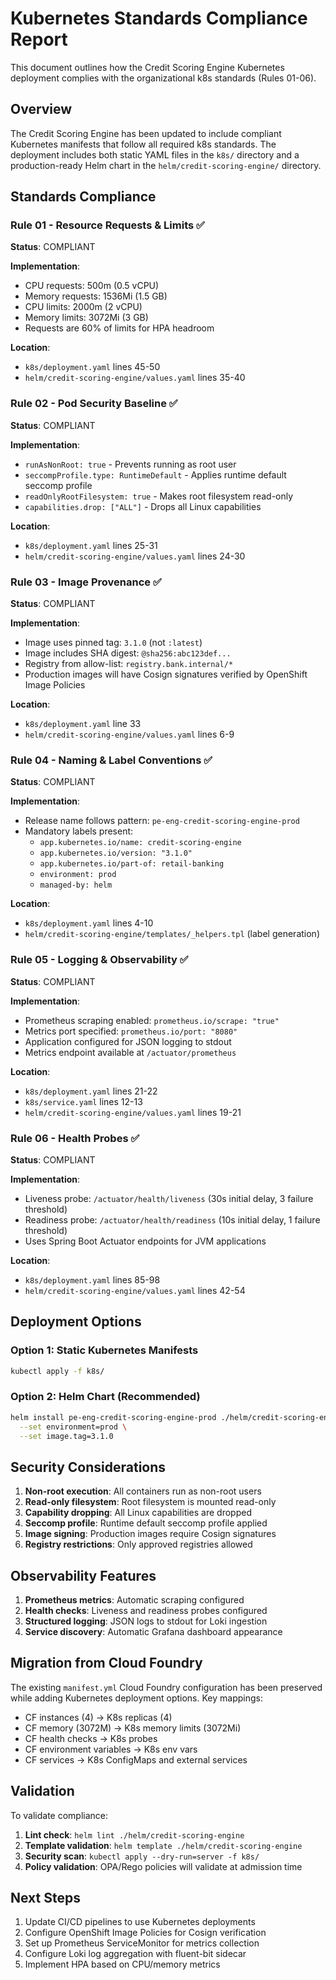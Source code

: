 # Kubernetes Standards Compliance Report

This document outlines how the Credit Scoring Engine Kubernetes deployment complies with the organizational k8s standards (Rules 01-06).

## Overview

The Credit Scoring Engine has been updated to include compliant Kubernetes manifests that follow all required k8s standards. The deployment includes both static YAML files in the `k8s/` directory and a production-ready Helm chart in the `helm/credit-scoring-engine/` directory.

## Standards Compliance

### Rule 01 - Resource Requests & Limits ✅

**Status**: COMPLIANT

**Implementation**:
- CPU requests: 500m (0.5 vCPU)
- Memory requests: 1536Mi (1.5 GB)
- CPU limits: 2000m (2 vCPU)
- Memory limits: 3072Mi (3 GB)
- Requests are 60% of limits for HPA headroom

**Location**: 
- `k8s/deployment.yaml` lines 45-50
- `helm/credit-scoring-engine/values.yaml` lines 35-40

### Rule 02 - Pod Security Baseline ✅

**Status**: COMPLIANT

**Implementation**:
- `runAsNonRoot: true` - Prevents running as root user
- `seccompProfile.type: RuntimeDefault` - Applies runtime default seccomp profile
- `readOnlyRootFilesystem: true` - Makes root filesystem read-only
- `capabilities.drop: ["ALL"]` - Drops all Linux capabilities

**Location**:
- `k8s/deployment.yaml` lines 25-31
- `helm/credit-scoring-engine/values.yaml` lines 24-30

### Rule 03 - Image Provenance ✅

**Status**: COMPLIANT

**Implementation**:
- Image uses pinned tag: `3.1.0` (not `:latest`)
- Image includes SHA digest: `@sha256:abc123def...`
- Registry from allow-list: `registry.bank.internal/*`
- Production images will have Cosign signatures verified by OpenShift Image Policies

**Location**:
- `k8s/deployment.yaml` line 33
- `helm/credit-scoring-engine/values.yaml` lines 6-9

### Rule 04 - Naming & Label Conventions ✅

**Status**: COMPLIANT

**Implementation**:
- Release name follows pattern: `pe-eng-credit-scoring-engine-prod`
- Mandatory labels present:
  - `app.kubernetes.io/name: credit-scoring-engine`
  - `app.kubernetes.io/version: "3.1.0"`
  - `app.kubernetes.io/part-of: retail-banking`
  - `environment: prod`
  - `managed-by: helm`

**Location**:
- `k8s/deployment.yaml` lines 4-10
- `helm/credit-scoring-engine/templates/_helpers.tpl` (label generation)

### Rule 05 - Logging & Observability ✅

**Status**: COMPLIANT

**Implementation**:
- Prometheus scraping enabled: `prometheus.io/scrape: "true"`
- Metrics port specified: `prometheus.io/port: "8080"`
- Application configured for JSON logging to stdout
- Metrics endpoint available at `/actuator/prometheus`

**Location**:
- `k8s/deployment.yaml` lines 21-22
- `k8s/service.yaml` lines 12-13
- `helm/credit-scoring-engine/values.yaml` lines 19-21

### Rule 06 - Health Probes ✅

**Status**: COMPLIANT

**Implementation**:
- Liveness probe: `/actuator/health/liveness` (30s initial delay, 3 failure threshold)
- Readiness probe: `/actuator/health/readiness` (10s initial delay, 1 failure threshold)
- Uses Spring Boot Actuator endpoints for JVM applications

**Location**:
- `k8s/deployment.yaml` lines 85-98
- `helm/credit-scoring-engine/values.yaml` lines 42-54

## Deployment Options

### Option 1: Static Kubernetes Manifests
```bash
kubectl apply -f k8s/
```

### Option 2: Helm Chart (Recommended)
```bash
helm install pe-eng-credit-scoring-engine-prod ./helm/credit-scoring-engine \
  --set environment=prod \
  --set image.tag=3.1.0
```

## Security Considerations

1. **Non-root execution**: All containers run as non-root users
2. **Read-only filesystem**: Root filesystem is mounted read-only
3. **Capability dropping**: All Linux capabilities are dropped
4. **Seccomp profile**: Runtime default seccomp profile applied
5. **Image signing**: Production images require Cosign signatures
6. **Registry restrictions**: Only approved registries allowed

## Observability Features

1. **Prometheus metrics**: Automatic scraping configured
2. **Health checks**: Liveness and readiness probes configured
3. **Structured logging**: JSON logs to stdout for Loki ingestion
4. **Service discovery**: Automatic Grafana dashboard appearance

## Migration from Cloud Foundry

The existing `manifest.yml` Cloud Foundry configuration has been preserved while adding Kubernetes deployment options. Key mappings:

- CF instances (4) → K8s replicas (4)
- CF memory (3072M) → K8s memory limits (3072Mi)
- CF health checks → K8s probes
- CF environment variables → K8s env vars
- CF services → K8s ConfigMaps and external services

## Validation

To validate compliance:

1. **Lint check**: `helm lint ./helm/credit-scoring-engine`
2. **Template validation**: `helm template ./helm/credit-scoring-engine`
3. **Security scan**: `kubectl apply --dry-run=server -f k8s/`
4. **Policy validation**: OPA/Rego policies will validate at admission time

## Next Steps

1. Update CI/CD pipelines to use Kubernetes deployments
2. Configure OpenShift Image Policies for Cosign verification
3. Set up Prometheus ServiceMonitor for metrics collection
4. Configure Loki log aggregation with fluent-bit sidecar
5. Implement HPA based on CPU/memory metrics

